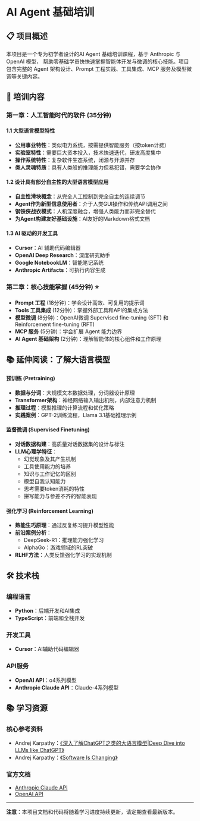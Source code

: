 # AI Agent 基础培训

## 📋 项目概述

本项目是一个专为初学者设计的AI Agent 基础培训课程，基于 Anthropic 与 OpenAI 模型， 帮助零基础学员快快速掌握智能体开发与微调的核心技能。项目包含完整的 Agent 架构设计、Prompt 工程实践、工具集成、MCP 服务及模型微调等关键内容。

## 📖 培训内容

### 第一章：人工智能时代的软件 (35分钟)

#### 1.1 大型语言模型特性
- **公用事业特性**：类似电力系统，按需提供智能服务（按token计费）
- **实验室特性**：需要巨大资本投入，技术快速迭代，研发高度集中
- **操作系统特性**：复杂软件生态系统，闭源与开源并存
- **类人灵魂特质**：具有人类般的推理能力但易犯错，需要学会协作

#### 1.2 设计具有部分自主性的大型语言模型应用
- **自主性滑块概念**：从完全人工控制到完全自主的连续调节
- **Agent作为新型信息使用者**：介于人类GUI操作和传统API调用之间
- **钢铁侠战衣模式**：人机深度融合，增强人类能力而非完全替代
- **为Agent构建友好基础设施**：AI友好的Markdown格式文档

#### 1.3 AI 驱动的开发工具
- **Cursor**：AI 辅助代码编辑器
- **OpenAI Deep Research**：深度研究助手
- **Google NotebookLM**：智能笔记系统
- **Anthropic Artifacts**：可执行内容生成


### 第二章：核心技能掌握 (45分钟) ⭐

- **Prompt 工程** (18分钟)：学会设计高效、可复用的提示词
- **Tools 工具集成** (12分钟)：掌握外部工具和API的集成方法
- **模型微调** (8分钟)：OpenAI微调 Supervised fine-tuning (SFT) 和  Reinforcement fine-tuning (RFT)
- **MCP 服务** (5分钟)：学会扩展 Agent 能力边界
- **AI Agent 基础架构** (2分钟)：理解智能体的核心组件和工作原理

## 📚 延伸阅读：了解大语言模型

#### 预训练 (Pretraining)
- **数据与分词**：大规模文本数据处理，分词器设计原理
- **Transformer架构**：神经网络输入输出机制，内部注意力机制
- **推理过程**：模型推理的计算流程和优化策略
- **实践案例**：GPT-2训练流程，Llama 3.1基础推理示例

#### 监督微调 (Supervised Finetuning)
- **对话数据构建**：高质量对话数据集的设计与标注
- **LLM心理学特征**：
  - 幻觉现象及其产生机制
  - 工具使用能力的培养
  - 知识与工作记忆的区别
  - 模型自我认知能力
  - 思考需要token消耗的特性
  - 拼写能力与参差不齐的智能表现

#### 强化学习 (Reinforcement Learning)
- **熟能生巧原理**：通过反复练习提升模型性能
- **前沿案例分析**：
  - DeepSeek-R1：推理能力强化学习
  - AlphaGo：游戏领域的RL突破
- **RLHF方法**：人类反馈强化学习的实现机制

## 🛠️ 技术栈

### 编程语言
- **Python**：后端开发和AI集成
- **TypeScript**：前端和全栈开发

### 开发工具
- **Cursor**：AI辅助代码编辑器

### API服务
- **OpenAI API**：o4系列模型
- **Anthropic Claude API**：Claude-4系列模型

## 📚 学习资源

### 核心参考资料
- Andrej Karpathy：[《深入了解ChatGPT之类的大语言模型|Deep Dive into LLMs like ChatGPT》](https://www.youtube.com/watch?v=zjkBMFhNj_g)
- Andrej Karpathy：[《Software Is Changing》](https://www.ycombinator.com/library/MW-andrej-karpathy-software-is-changing-again)

### 官方文档
- [Anthropic Claude API](https://docs.anthropic.com/)
- [OpenAI API](https://platform.openai.com/docs)

---

**注意**：本项目文档和代码将随着学习进度持续更新，请定期查看最新版本。
